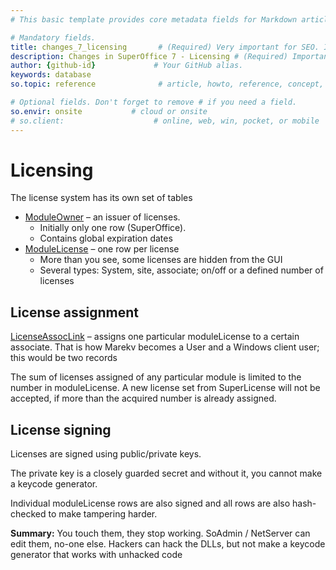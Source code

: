 ```yaml
---
# This basic template provides core metadata fields for Markdown articles on docs.superoffice.com.

# Mandatory fields.
title: changes_7_licensing       # (Required) Very important for SEO. Intent in a unique string of 43-59 chars including spaces.
description: Changes in SuperOffice 7 - Licensing # (Required) Important for SEO. Recommended character length is 115-145 characters including spaces.
author: {github-id}             # Your GitHub alias.
keywords: database
so.topic: reference              # article, howto, reference, concept, guide

# Optional fields. Don't forget to remove # if you need a field.
so.envir: onsite           # cloud or onsite
# so.client:                    # online, web, win, pocket, or mobile
---
```


# Licensing

The license system has its own set of tables

* [ModuleOwner][1] – an issuer of licenses.
  * Initially only one row (SuperOffice).
  * Contains global expiration dates
* [ModuleLicense][2] – one row per license
  * More than you see, some licenses are hidden from the GUI
  * Several types: System, site, associate; on/off or a defined number of licenses

## License assignment

[LicenseAssocLink][3] – assigns one particular moduleLicense to a certain associate. That is how Marekv becomes a User and a Windows client user; this would be two records

The sum of licenses assigned of any particular module is limited to the number in moduleLicense.
A new license set from SuperLicense will not be accepted, if more than the acquired number is already assigned.

## License signing

Licenses are signed using public/private keys.

The private key is a closely guarded secret and without it, you cannot make a keycode generator.

Individual moduleLicense rows are also signed and all rows are also hash-checked to make tampering harder.

**Summary:** You touch them, they stop working. SoAdmin / NetServer can edit them, no-one else.
Hackers can hack the DLLs, but not make a keycode generator that works with unhacked code

<!-- Referenced links -->
[1]: ../../Tables/ModuleOwner.md
[2]: ../../Tables/ModuleLicense.md
[3]: ../../Tables/LicenseAssocLink.md
